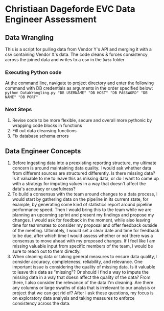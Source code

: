 # Christiaan Dageforde EVC Data Engineer Assessment

## Data Wrangling
This is a script for pulling data from Vendor Y's API and merging it with a csv containing Vendor X's data. The code cleans & forces consistency across the joined data and writes to a csv in the `Data` folder.

### Executing Python code
At the command line, navigate to project directory and enter the following command with DB credentials as arguments in the order specified below: 
`python DataWrangling.py "DB USERNAME" "DB HOST" "DB PASSWORD" "DB NAME" "DB PORT"`

### Next Steps
1. Revise code to be more flexible, secure and overall more pythonic by wrapping code blocks in functions
2. Fill out data cleansing functions
3. Fix database schema errors

## Data Engineer Concepts
1. Before ingesting data into a preexisting reporting structure, my ultimate concern is around maintaining data quality. I would ask whether data from different sources are structured differently. Is there missing data? Is it valuable to me to leave this as missing data, or do I want to come up with a strategy for imputing values in a way that doesn't affect the data's accuracy or usefulness?
2. To build a consensus with the team around changes to a data process, I would start by gathering data on the pipeline in its current state, for example, by generating some kind of statistics report around pipeline performance speed. Then I would bring this to the team while we are planning an upcoming sprint and present my findings and propose my changes. I would ask for feedback in the moment, while also leaving time for teammates to consider my proposal and offer feedback outside of the meeting. Ultimately, I would set a clear date and time for feedback to be due, after which time I would assess whether or not there was a consensus to move ahead with my proposed changes. If I feel like I am missing valuable input from specific members of the team, I would be sure to reach out to them directly.
3. When cleaning data or taking general measures to ensure data quality, I consider accuracy, completeness, reliability, and relevance. One important issue is considering the quality of missing data. Is it valuable to leave this data as "missing"? Or should I find a way to impute the missing data in a way that doesn affect the quality of the data? From there, I also consider the relevance of the data I'm cleaning. Are there any columns or large swaths of data that is irrelevant to our analysis or project that we can get rid of? After I ask these questions, my focus is on exploratory data analysis and taking measures to enforce consistency across the data. 